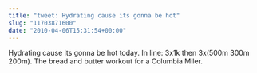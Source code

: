 ```yaml
---
title: "tweet: Hydrating cause its gonna be hot"
slug: "11703871600"
date: "2010-04-06T15:31:54+00:00"
---
```

Hydrating cause its gonna be hot today. In line: 3x1k then 3x(500m 300m 200m). The bread and butter workout for a Columbia Miler.